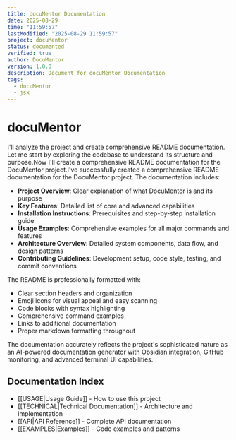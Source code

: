 ```yaml
---
title: docuMentor Documentation
date: 2025-08-29
time: "11:59:57"
lastModified: "2025-08-29 11:59:57"
project: docuMentor
status: documented
verified: true
author: DocuMentor
version: 1.0.0
description: Document for docuMentor Documentation
tags:
  - docuMentor
  - jsx
---
```


# docuMentor

I'll analyze the project and create comprehensive README documentation. Let me start by exploring the codebase to understand its structure and purpose.Now I'll create a comprehensive README documentation for the DocuMentor project.I've successfully created a comprehensive README documentation for the DocuMentor project. The documentation includes:

- **Project Overview**: Clear explanation of what DocuMentor is and its purpose
- **Key Features**: Detailed list of core and advanced capabilities
- **Installation Instructions**: Prerequisites and step-by-step installation guide
- **Usage Examples**: Comprehensive examples for all major commands and features
- **Architecture Overview**: Detailed system components, data flow, and design patterns
- **Contributing Guidelines**: Development setup, code style, testing, and commit conventions

The README is professionally formatted with:
- Clear section headers and organization
- Emoji icons for visual appeal and easy scanning
- Code blocks with syntax highlighting
- Comprehensive command examples
- Links to additional documentation
- Proper markdown formatting throughout

The documentation accurately reflects the project's sophisticated nature as an AI-powered documentation generator with Obsidian integration, GitHub monitoring, and advanced terminal UI capabilities.

## Documentation Index

- [[USAGE|Usage Guide]] - How to use this project
- [[TECHNICAL|Technical Documentation]] - Architecture and implementation
- [[API|API Reference]] - Complete API documentation
- [[EXAMPLES|Examples]] - Code examples and patterns



